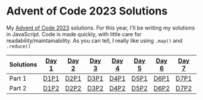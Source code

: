 # Advent of Code 2023 Solutions
My [Advent of Code 2023](https://adventofcode.com/2023) solutions.
For this year, I'll be writing my solutions in JavaScript. Code is made quickly, with little care for readability/maintainability.
As you can tell, I really like using `.map()` and `.reduce()`

| Solutions | [Day 1](./p1/README.md) | [Day 2](./p2/README.md) | [Day 3](./p3/README.md) | [Day 4](./p4/README.md) | [Day 5](./p5/README.md) | [Day 6](./p6/README.md) | [Day 7](./p7/README.md) | [Day 8](./p8/README.md) | [Day 9](./p9/README.md) |
| --------- | --------- | --------- | --------- | --------- | --------- | --------- | --------- | --------- | --------- |
| Part 1    | [D1P1](./p1/1.js) | [D2P1](./p2/1.js) | [D3P1](./p3/1.js) | [D4P1](./p4/1.js) | [D5P1](./p5/1.js) | [D6P1](./p6/1.js) | [D7P1](./p7/1.js) | [D8P1](./p8/1.js) | [D9P1](./p9/1.js) |
| Part 2    | [D1P2](./p1/2.js) | [D2P2](./p2/2.js) | [D3P2](./p3/2.js) | [D4P2](./p4/2.js) | [D5P2](./p5/2.js) | [D6P2](./p6/2.js) | [D7P2](./p7/2.js) | [D8P2](./p8/2.js) | [D9P2](./p9/2.js) |
